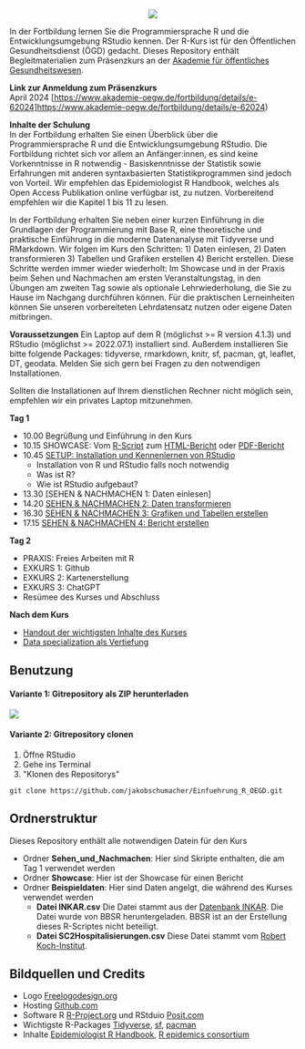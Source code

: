

<div id="header" align="center">
<img src="logo.png">
</div>


In der Fortbildung lernen Sie die Programmiersprache R und die Entwicklungsumgebung RStudio kennen. Der R-Kurs ist für den Öffentlichen Gesundheitsdienst (ÖGD) gedacht. Dieses Repository enthält Begleitmaterialien zum Präsenzkurs an der [Akademie für öffentliches Gesundheitswesen](https://www.akademie-oegw.de/).   

__Link zur Anmeldung zum Präsenzkurs__  
April 2024 [https://www.akademie-oegw.de/fortbildung/details/e-62024]https://www.akademie-oegw.de/fortbildung/details/e-62024)

__Inhalte der Schulung__  
In der Fortbildung erhalten Sie einen Überblick über die Programmiersprache R und die Entwicklungsumgebung RStudio. Die Fortbildung richtet sich vor allem an Anfänger:innen, es sind keine Vorkenntnisse in R notwendig - Basiskenntnisse der Statistik sowie Erfahrungen mit anderen syntaxbasierten Statistikprogrammen sind jedoch von Vorteil. Wir empfehlen das Epidemiologist R Handbook, welches als Open Access Publikation online verfügbar ist, zu nutzen. Vorbereitend empfehlen wir die Kapitel 1 bis 11 zu lesen.

In der Fortbildung erhalten Sie neben einer kurzen Einführung in die Grundlagen der Programmierung mit Base R, eine theoretische und praktische Einführung in die moderne Datenanalyse mit Tidyverse und RMarkdown. Wir folgen im Kurs den Schritten: 1) Daten einlesen, 2) Daten transformieren 3) Tabellen und Grafiken erstellen 4) Bericht erstellen. Diese Schritte werden immer wieder wiederholt: Im Showcase und in der Praxis beim Sehen und Nachmachen am ersten Veranstaltungstag, in den Übungen am zweiten Tag sowie als optionale Lehrwiederholung, die Sie zu Hause im Nachgang durchführen können. Für die praktischen Lerneinheiten können Sie unseren vorbereiteten Lehrdatensatz nutzen oder eigene Daten mitbringen. 

__Voraussetzungen__
Ein Laptop auf dem R (möglichst >= R version 4.1.3) und RStudio (möglichst >= 2022.07.1) installiert sind. Außerdem installieren Sie bitte folgende Packages: tidyverse, rmarkdown, knitr, sf, pacman, gt, leaflet, DT, geodata. Melden Sie sich gern bei Fragen zu den notwendigen Installationen.

Sollten die Installationen auf Ihrem dienstlichen Rechner nicht möglich sein, empfehlen wir ein privates Laptop mitzunehmen. 

__Tag 1__  

* 10.00 Begrüßung und Einführung in den Kurs
* 10.15 SHOWCASE: Vom [R-Script](showcase/Showcase_OEGD_Bericht.Rmd) zum [HTML-Bericht](showcase/Showcase_OEGD_Bericht.html) oder [PDF-Bericht](showcase/Showcase_OEGD_Bericht.pdf)
* 10.45 [SETUP: Installation und Kennenlernen von RStudio]((sehen_nachmachen/1_Variabltentypen_und_einfache_operationen.R))
  * Installation von R und RStudio falls noch notwendig
  * Was ist R?
  * Wie ist RStudio aufgebaut?
* 13.30 [SEHEN & NACHMACHEN 1: Daten einlesen]   
* 14.20 [SEHEN & NACHMACHEN 2: Daten transformieren](sehen_nachmachen/2_Packages_Tidyverse.R)  
* 16.30 [SEHEN & NACHMACHEN 3: Grafiken und Tabellen erstellen](sehen_nachmachen/3_Daten_lesen_transformieren.R)  
* 17.15 [SEHEN & NACHMACHEN 4: Bericht erstellen](sehen_nachmachen/4_Grafiken_und_Bericht.Rmd)  

__Tag 2__  

* PRAXIS: Freies Arbeiten mit R
* EXKURS 1: Github
* EXKURS 2: Kartenerstellung
* EXKURS 3: ChatGPT
* Resümee des Kurses und Abschluss

__Nach dem Kurs__

* [Handout der wichtigsten Inhalte des Kurses](handout_r-kurs.html)
* [Data specialization als Vertiefung](https://www.coursera.org/specializations/jhu-data-science)

## Benutzung
#### Variante 1: Gitrepository als ZIP herunterladen
![](img/download.png)


#### Variante 2: Gitrepository clonen

1. Öffne RStudio
2. Gehe ins Terminal 
3. "Klonen des Repositorys"
```
git clone https://github.com/jakobschumacher/Einfuehrung_R_OEGD.git
```



## Ordnerstruktur
Dieses Repository enthält alle notwendigen Datein für den Kurs

* Ordner __Sehen_und_Nachmachen__: Hier sind Skripte enthalten, die am Tag 1 verwendet werden
* Ordner __Showcase__: Hier ist der Showcase für einen Bericht
* Ordner __Beispieldaten__: Hier sind Daten angelgt, die während des Kurses verwendet werden
  * __Datei INKAR.csv__  Die Datei stammt aus der [Datenbank INKAR](https://www.inkar.de/). Die Datei wurde von BBSR heruntergeladen. BBSR ist an der Erstellung dieses R-Scriptes nicht beteiligt.
  * __Datei SC2Hospitalisierungen.csv__ Diese Datei stammt vom [Robert Koch-Institut](rki.de).  

## Bildquellen und Credits
- Logo [Freelogodesign.org](https://www.freelogodesign.org/)  
- Hosting [Github.com](https://github.com)  
- Software R [R-Project.org](https://www.r-project.org/) und RStduio [Posit.com](https://posit.com)  
- Wichtigste R-Packages [Tidyverse](https://www.tidyverse.org/packages/), [sf](https://r-spatial.github.io/sf/), [pacman](https://github.com/trinker/pacman)
- Inhalte [Epidemiologist R Handbook](https://epirhandbook.com/en/), [R epidemics consortium](https://www.repidemicsconsortium.org/)
